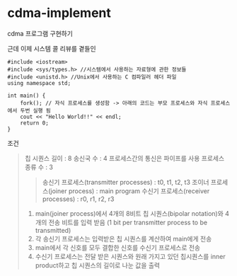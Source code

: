 # cdma-implement
cdma 프로그램 구현하기

근데 이제 시스템 콜 리뷰를 곁들인

~~~
#include <iostream>
#include <sys/types.h> //시스템에서 사용하는 자료형에 관한 정보들
#include <unistd.h> //Unix에서 사용하는 C 컴파일러 헤더 파일
using namespace std;

int main() {
    fork(); // 자식 프로세스를 생성함 -> 아래의 코드는 부모 프로세스와 자식 프로세스에서 두번 실행 됨
    cout << "Hello World!!" << endl;
    return 0;
}
~~~

조건
> 칩 시퀀스 길이 : 8
> 송신국 수 : 4
> 프로세스간의 통신은 파이프를 사용
> 프로세스 종류 수 : 3 
>> 송신기 프로세스(transmitter processes) : t0, t1, t2, t3
>> 조이너 프로세스(joiner process) : main program
>> 수신기 프로세스(receiver processes) : r0, r1, r2, r3
> 1. main(joiner process)에서 4개의 8비트 칩 시퀀스(bipolar notation)와 4개의 전송 비트를 입력 받음 (1 bit per transmitter process to be transmitted)
> 2. 각 송신기 프로세스는 입력받은 칩 시퀀스를 계산하여 main에게 전송
> 3. main에서 각 신호를 모두 결합한 신호를 수신기 프로세스로 전송
> 4. 수신기 프로세스는 전달 받은 시퀀스와 원래 가지고 있던 칩시퀀스를 inner product하고 칩 시퀀스의 길이로 나눈 값을 출력